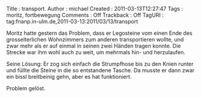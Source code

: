 Title     : transport.
Author    : michael
Created   : 2011-03-13T12:27:47
Tags      : moritz, fortbewegung
Comments  : Off
Trackback : Off
TagURI    : tag:fnanp.in-ulm.de,2011-03-13:2011/03/13/transport

Moritz hatte gestern das Problem, dass er Legosteine vom einen Ende des
grosselterlichen Wohnzimmers zum anderen transportieren wollte, und zwar mehr
als er auf einmal in seinen zwei Händen tragen konnte. Die Strecke war ihm
wohl auch zu weit, um mehrmals hin- und herzulaufen.

Seine Lösung: Er zog sich einfach die Strumpfhose bis zu den Knien runter und
füllte die Steine in die so entstandene Tasche. Da musste er dann zwar ein
bissl breitbeinig gehn, aber es hat funktioniert.

Problem gelöst.
